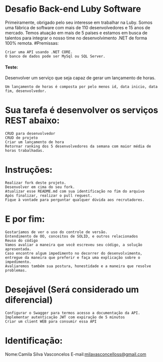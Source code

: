 # Desafio Back-end Luby Software

Primeiramente, obrigado pelo seu interesse em trabalhar na Luby. Somos uma fábrica de software com mais de 110 desenvolvedores e 15 anos de mercado. Temos atuação em mais de 5 países e estamos em busca de talentos para integrar o nosso time no desenvolvimento .NET de forma 100% remota.
#Premissas:

    Criar uma API usando .NET CORE.
    O banco de dados pode ser MySql ou SQL Server.

#### Teste:

Desenvolver um serviço que seja capaz de gerar um lançamento de horas.

    Um lançamento de horas é composta por pelo menos id, data inicio, data fim, desenvolvedor.

# Sua tarefa é desenvolver os serviços REST abaixo:

    CRUD para desenvolvedor
    CRUD de projeto
    Criar um lançamento de hora
    Retornar ranking dos 5 desenvolvedores da semana com maior média de horas trabalhadas.

# Instruções:

    Realizar fork deste projeto.
    Desenvolver em cima do seu fork.
    Atualizar esse README.md com sua identificação no fim do arquivo
    Após finalizar, realizar o pull request.
    Fique à vontade para perguntar qualquer dúvida aos recrutadores.

# E por fim:

    Gostaríamos de ver o uso do controle de versão.
    Entendimento de OO, conceitos de SOLID, e outros relacionados
    Reuso do código
    Vamos avaliar a maneira que você escreveu seu código, a solução apresentada.
    Caso encontre algum impedimento no decorrer do desenvolvimento, entregue da maneira que preferir e faça uma explicação sobre o impedimento.
    Avaliaremos também sua postura, honestidade e a maneira que resolve problemas.

# Desejável (Será considerado um diferencial)

    Configurar o Swagger para termos acesso a documentação da API.
    Implementar autenticação JWT com expiração de 5 minutos
    Criar um client WEB para consumir essa API

# Identificação:

Nome:Camila Silva Vasconcelos
E-mail:milavasconcelloss@gmail.com
